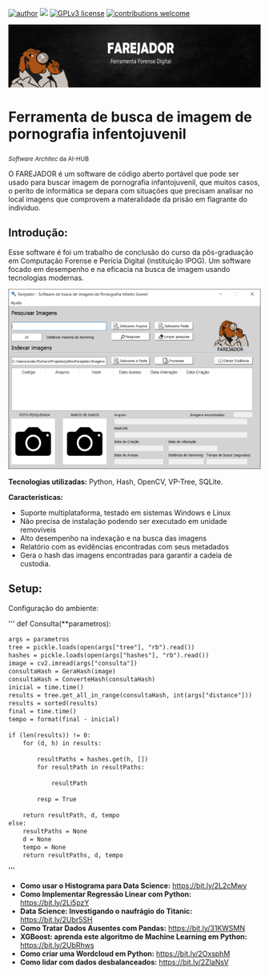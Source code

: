 [![author](https://img.shields.io/badge/author-andersonsantana-red.svg)](https://www.linkedin.com/in/anderson-santana-53a51a69) [![](https://img.shields.io/badge/python-3.7+-blue.svg)](https://www.python.org/downloads/release/python-365/) [![GPLv3 license](https://img.shields.io/badge/License-GPLv3-blue.svg)](http://perso.crans.org/besson/LICENSE.html) [![contributions welcome](https://img.shields.io/badge/contributions-welcome-brightgreen.svg?style=flat)](https://github.com/andersonandroid)

<p align="center">
  <img src="banner.png" >
</p>

# Ferramenta de busca de imagem de pornografia infentojuvenil
<sub>*Software Architec* da AI-HUB</sub>

O FAREJADOR é um software de código aberto portável que pode ser usado para buscar imagem de pornografia infantojuvenil, que muitos casos, o perito de informática se depara com situações que precisam analisar no local imagens que comprovem a materalidade da prisão em flagrante do individuo.

## Introdução:

Esse software é foi um trabalho de conclusão do curso da pôs-graduação em Computação Forense e Perícia Digital (instituição IPOG). Um software focado em desempenho e na eficacia na busca de imagem usando tecnologias modernas.

<p align="center">
  <img src="farejador.png?w=100">
</p>

**Tecnologias utilizadas:** Python, Hash, OpenCV, VP-Tree, SQLite.

**Características:**
* Suporte multiplataforma, testado em sistemas Windows e Linux
* Não precisa de instalação podendo ser executado em unidade removíveis
* Alto desempenho na indexação e na busca das imagens
* Relatório com as evidências encontradas com seus metadados
* Gera o hash das imagens encontradas para garantir a cadeia de custodia. 



## Setup:
Configuração do ambiente:


'''
def Consulta(**parametros):

	args = parametros
	tree = pickle.loads(open(args["tree"], "rb").read())
	hashes = pickle.loads(open(args["hashes"], "rb").read())
	image = cv2.imread(args["consulta"])	
	consultaHash = GeraHash(image)
	consultaHash = ConverteHash(consultaHash)
	inicial = time.time()
	results = tree.get_all_in_range(consultaHash, int(args["distance"]))
	results = sorted(results)
	final = time.time()
	tempo = format(final - inicial)
	
	if (len(results)) != 0:
		for (d, h) in results:
			
			resultPaths = hashes.get(h, [])
			for resultPath in resultPaths:
				
                resultPath
				
			resp = True

		return resultPath, d, tempo
	else:
		resultPaths = None
		d = None
		tempo = None
		return resultPaths, d, tempo
'''

* **Como usar o Histograma para Data Science:** https://bit.ly/2L2cMwy
* **Como Implementar Regressão Linear com Python:** https://bit.ly/2Li5pzY
* **Data Science: Investigando o naufrágio do Titanic:** https://bit.ly/2Ubr5SH
* **Como Tratar Dados Ausentes com Pandas:** https://bit.ly/31KWSMN
* **XGBoost: aprenda este algoritmo de Machine Learning em Python:** https://bit.ly/2UbRhws
* **Como criar uma Wordcloud em Python:** https://bit.ly/2OxsphM
* **Como lidar com dados desbalanceados:** https://bit.ly/2ZlaNsV
